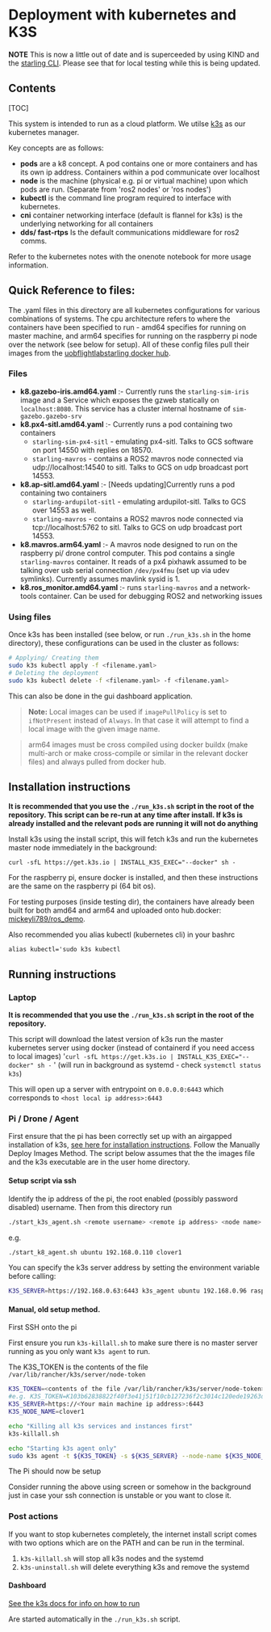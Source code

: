 # Deployment with kubernetes and K3S

**NOTE** This is now a little out of date and is superceeded by using KIND and the [starling CLI](../guide/cli.md). Please see that for local testing while this is being updated.

## Contents
[TOC]

This system is intended to run as a cloud platform. We utilse [k3s](https://rancher.com/docs/k3s/latest/en/quick-start/) as our kubernetes manager.

Key concepts are as follows:
- **pods** are a k8 concept. A pod contains one or more containers and has its own ip address. Containers within a pod communicate over localhost
- **node** is the machine (physical e.g. pi or virtual machine) upon which pods are run. (Separate from 'ros2 nodes' or 'ros nodes')
- **kubectl** is the command line program required to interface with kubernetes.
- **cni** container networking interface (default is flannel for k3s) is the underlying networking for all containers
- **dds/ fast-rtps** Is the default communications middleware for ros2 comms.

Refer to the kubernetes notes with the onenote notebook for more usage information.

## Quick Reference to files:
The .yaml files in this directory are all kubernetes configurations for various combinations of systems. The cpu architecture refers to where the containers have been specified to run - amd64 specifies for running on master machine, and arm64 specifies for running on the raspberry pi node over the network (see below for setup). All of these config files pull their images from the [uobflightlabstarling docker hub](https://hub.docker.com/orgs/uobflightlabstarling/repositories).

### Files

- **k8.gazebo-iris.amd64.yaml** :- Currently runs the `starling-sim-iris` image and a Service which exposes the gzweb statically on `localhost:8080`. This service has a cluster internal hostname of `sim-gazebo.gazebo-srv`
- **k8.px4-sitl.amd64.yaml** :- Currently runs a pod containing two containers
    - `starling-sim-px4-sitl` - emulating px4-sitl. Talks to GCS software on port 14550 with replies on 18570.
    - `starling-mavros` - contains a ROS2 mavros node connected via udp://localhost:14540 to sitl. Talks to GCS on udp broadcast port 14553.
- **k8.ap-sitl.amd64.yaml** :-  [Needs updating]Currently runs a pod containing two containers
    - `starling-ardupilot-sitl` - emulating ardupilot-sitl. Talks to GCS over 14553 as well.
    - `starling-mavros` - contains a ROS2 mavros node connected via tcp://localhost:5762 to sitl. Talks to GCS on udp broadcast port 14553.
- **k8.mavros.arm64.yaml** :- A mavros node designed to run on the raspberry pi/ drone control computer. This pod contains a single `starling-mavros` container. It reads of a px4 pixhawk assumed to be talking over usb serial connection `/dev/px4fmu` (set up via udev symlinks). Currently assumes mavlink sysid is 1.
- **k8.ros_monitor.amd64.yaml** :- runs `starling-mavros` and a network-tools container. Can be used for debugging ROS2 and networking issues

### Using files
Once k3s has been installed (see below, or run `./run_k3s.sh` in the home directory), these configurations can be used in the cluster as follows:
```bash
# Applying/ Creating them
sudo k3s kubectl apply -f <filename.yaml>
# Deleting the deployment
sudo k3s kubectl delete -f <filename.yaml> -f <filename.yaml>
```
This can also be done in the gui dashboard application.

> **Note:**
> Local images can be used if `imagePullPolicy` is set to `ifNotPresent` instead of `Always`. In that case it will attempt to find a local image with the given image name.

> arm64 images must be cross compiled using docker buildx (make multi-arch or make cross-compile or similar in the relevant docker files) and always pulled from docker hub.

## Installation instructions

**It is recommended that you use the `./run_k3s.sh` script in the root of the repository. This script can be re-run at any time after install. If k3s is already installed and the relevant pods are running it will not do anything**

Install k3s using the install script, this will fetch k3s and run the kubernetes master node immediately in the background:
```
curl -sfL https://get.k3s.io | INSTALL_K3S_EXEC="--docker" sh -
```

For the raspberry pi, ensure docker is installed, and then these instructions are the same on the raspberry pi (64 bit os).

For testing purposes (inside testing dir), the containers have already been built for both amd64 and arm64 and uploaded onto hub.docker: [mickeyli789/ros_demo](https://hub.docker.com/r/mickeyli789/ros_demo).

Also recommended you alias kubectl (kubernetes cli) in your bashrc
```
alias kubectl='sudo k3s kubectl
```

## Running instructions

### Laptop

**It is recommended that you use the `./run_k3s.sh` script in the root of the repository.**

This script will download the latest version of k3s run the master kubernetes server using docker (instead of containerd if you need access to local images)
'```curl -sfL https://get.k3s.io | INSTALL_K3S_EXEC="--docker" sh -``` '
(will run in background as systemd - check `systemctl status k3s`)

This will open up a server with entrypoint on `0.0.0.0:6443` which corresponds to `<host local ip address>:6443`

### Pi / Drone / Agent
First ensure that the pi has been correctly set up with an airgapped installation of k3s, [see here for installation instructions](https://rancher.com/docs/k3s/latest/en/installation/airgap/). Follow the Manually Deploy Images Method. The script below assumes that the the images file and the k3s executable are in the user home directory.

#### Setup script via ssh

Identify the ip address of the pi, the root enabled (possibly password disabled) username. Then from this directory run
```bash
./start_k3s_agent.sh <remote username> <remote ip address> <node name>
```
e.g.
```bash
./start_k8_agent.sh ubuntu 192.168.0.110 clover1
```
You can specify the k3s server address by setting the environment variable before calling:
```bash
K3S_SERVER=https://192.168.0.63:6443 k3s_agent ubuntu 192.168.0.96 raspi1
```

#### Manual, old setup method.

First SSH onto the pi

First ensure you run `k3s-killall.sh` to make sure there is no master server running as you only want `k3s agent` to run.

The K3S_TOKEN is the contents of the file `/var/lib/rancher/k3s/server/node-token`

```bash
K3S_TOKEN=<contents of the file /var/lib/rancher/k3s/server/node-token>
#e.g. K3S_TOKEN=K103b62838822f40f3e41j51f10cb127236f2c3014c120ede19263da9f33fbfc859::server:2dcbb32a4cad16e20d714d88dbce4af8
K3S_SERVER=https://<Your main machine ip address>:6443
K3S_NODE_NAME=clover1

echo "Killing all k3s services and instances first"
k3s-killall.sh

echo "Starting k3s agent only"
sudo k3s agent -t ${K3S_TOKEN} -s ${K3S_SERVER} --node-name ${K3S_NODE_NAME}
```
The Pi should now be setup

Consider running the above using screen or somehow in the background just in case your ssh connection is unstable or you want to close it.

### Post actions

If you want to stop kubernetes completely, the internet install script comes with two options which are on the PATH and can be run in the terminal.
1. `k3s-killall.sh` will stop all k3s nodes and the systemd
2. `k3s-uninstall.sh` will delete everything k3s and remove the systemd

#### Dashboard
[See the k3s docs for info on how to run](https://rancher.com/docs/k3s/latest/en/installation/kube-dashboard/)

Are started automatically in the `./run_k3s.sh` script.
<!-- ## Running the test cases -->

<!-- Go to [testing directory for more info](testing/README.md) -->
